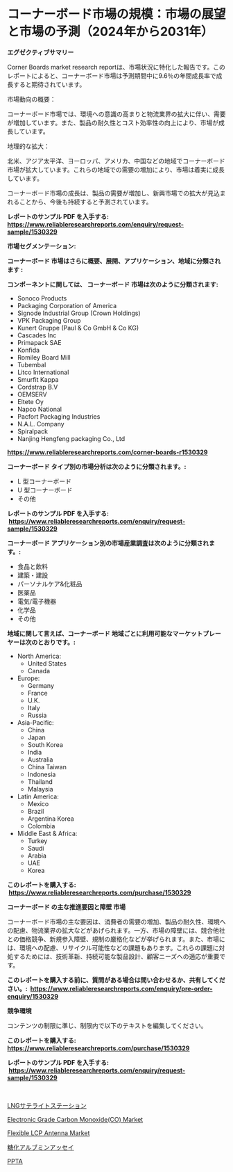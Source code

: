 <p><h1>コーナーボード市場の規模：市場の展望と市場の予測（2024年から2031年）</h1></p><p><strong>エグゼクティブサマリー</strong></p>
<p><p>Corner Boards market research reportは、市場状況に特化した報告です。このレポートによると、コーナーボード市場は予測期間中に9.6％の年間成長率で成長すると期待されています。</p><p>市場動向の概要：</p><p>コーナーボード市場では、環境への意識の高まりと物流業界の拡大に伴い、需要が増加しています。また、製品の耐久性とコスト効率性の向上により、市場が成長しています。</p><p>地理的な拡大：</p><p>北米、アジア太平洋、ヨーロッパ、アメリカ、中国などの地域でコーナーボード市場が拡大しています。これらの地域での需要の増加により、市場は着実に成長しています。</p><p>コーナーボード市場の成長は、製品の需要が増加し、新興市場での拡大が見込まれることから、今後も持続すると予測されています。</p></p>
<p><strong>レポートのサンプル PDF を入手する: <a href="https://www.reliableresearchreports.com/enquiry/request-sample/1530329">https://www.reliableresearchreports.com/enquiry/request-sample/1530329</a></strong></p>
<p><strong>市場セグメンテーション:</strong></p>
<p><strong> コーナーボード 市場はさらに概要、展開、アプリケーション、地域に分類されます :</strong></p>
<p><strong>コンポーネントに関しては、 コーナーボード 市場は次のように分類されます: &nbsp;</strong></p>
<p><ul><li>Sonoco Products</li><li>Packaging Corporation of America</li><li>Signode Industrial Group (Crown Holdings)</li><li>VPK Packaging Group</li><li>Kunert Gruppe (Paul & Co GmbH & Co KG)</li><li>Cascades Inc</li><li>Primapack SAE</li><li>Konfida</li><li>Romiley Board Mill</li><li>Tubembal</li><li>Litco International</li><li>Smurfit Kappa</li><li>Cordstrap B.V</li><li>OEMSERV</li><li>Eltete Oy</li><li>Napco National</li><li>Pacfort Packaging Industries</li><li>N.A.L. Company</li><li>Spiralpack</li><li>Nanjing Hengfeng packaging Co., Ltd</li></ul></p>
<p><strong><a href="https://www.reliableresearchreports.com/corner-boards-r1530329">https://www.reliableresearchreports.com/corner-boards-r1530329</a></strong></p>
<p><strong> コーナーボード タイプ別の市場分析は次のように分類されます。:</strong></p>
<p><ul><li>L 型コーナーボード</li><li>U 型コーナーボード</li><li>その他</li></ul></p>
<p><strong>レポートのサンプル PDF を入手する: &nbsp;<a href="https://www.reliableresearchreports.com/enquiry/request-sample/1530329">https://www.reliableresearchreports.com/enquiry/request-sample/1530329</a></strong></p>
<p><strong> コーナーボード アプリケーション別の市場産業調査は次のように分類されます。:</strong></p>
<p><ul><li>食品と飲料</li><li>建築・建設</li><li>パーソナルケア&化粧品</li><li>医薬品</li><li>電気/電子機器</li><li>化学品</li><li>その他</li></ul></p>
<p><strong>地域に関して言えば、コーナーボード 地域ごとに利用可能なマーケットプレーヤーは次のとおりです。:</strong></p>
<p><ul>
    <li>
        North America:
        <ul>
            <li>United States</li>
            <li>Canada</li>
        </ul>
    </li>
    <li>
        Europe:
        <ul>
            <li>Germany</li>
            <li>France</li>
            <li>U.K.</li>
            <li>Italy</li>
            <li>Russia</li>
        </ul>
    </li>
    <li>
        Asia-Pacific:
        <ul>
            <li>China</li>
            <li>Japan</li>
            <li>South Korea</li>
            <li>India</li>
            <li>Australia</li>
            <li>China Taiwan</li>
            <li>Indonesia</li>
            <li>Thailand</li>
            <li>Malaysia</li>
        </ul>
    </li>
    <li>
        Latin America:
        <ul>
            <li>Mexico</li>
            <li>Brazil</li>
            <li>Argentina Korea</li>
            <li>Colombia</li>
        </ul>
    </li>
    <li>
        Middle East & Africa:
        <ul>
            <li>Turkey</li>
            <li>Saudi</li>
            <li>Arabia</li>
            <li>UAE</li>
            <li>Korea</li>
        </ul>
    </li>
    </ul></p>
<p><strong>このレポートを購入する: &nbsp;<a href="https://www.reliableresearchreports.com/purchase/1530329">https://www.reliableresearchreports.com/purchase/1530329</a></strong></p>
<p><strong>コーナーボード の主な推進要因と障壁 市場</strong></p>
<p><p>コーナーボード市場の主な要因は、消費者の需要の増加、製品の耐久性、環境への配慮、物流業界の拡大などがあげられます。一方、市場の障壁には、競合他社との価格競争、新規参入障壁、規制の厳格化などが挙げられます。また、市場には、環境への配慮、リサイクル可能性などの課題もあります。これらの課題に対処するためには、技術革新、持続可能な製品設計、顧客ニーズへの適応が重要です。</p></p>
<p><strong>このレポートを購入する前に、質問がある場合は問い合わせるか、共有してください。:&nbsp; <a href="https://www.reliableresearchreports.com/enquiry/pre-order-enquiry/1530329">https://www.reliableresearchreports.com/enquiry/pre-order-enquiry/1530329</a></strong></p>
<p><strong>競争環境</strong></p>
<p><p>コンテンツの制限に準じ、制限内で以下のテキストを編集してください。</p></p>
<p><strong>このレポートを購入する: &nbsp; <a href="https://www.reliableresearchreports.com/purchase/1530329">https://www.reliableresearchreports.com/purchase/1530329</a></strong></p>
<p><strong>レポートのサンプル PDF を入手する: &nbsp;<a href="https://www.reliableresearchreports.com/enquiry/request-sample/1530329">https://www.reliableresearchreports.com/enquiry/request-sample/1530329</a></strong><strong></strong></p>
<p>&nbsp;</p>
<p><p><a href="https://github.com/vhemk0794148/Market-Research-Report-List-1/blob/main/864610125881.md">LNGサテライトステーション</a></p><p><a href="https://www.linkedin.com/pulse/decoding-electronic-grade-carbon-monoxideco-market-deep-6wg0c?trackingId=P1CqnL%2BWIzJXSeDzyAj9Qw%3D%3D">Electronic Grade Carbon Monoxide(CO) Market</a></p><p><a href="https://www.linkedin.com/pulse/flexible-lcp-antenna-market-insights-cagr-trends-growth-strategies-mck6e?trackingId=sNoLvNmTBhmQGCXvNsT0XQ%3D%3D">Flexible LCP Antenna Market</a></p><p><a href="https://medium.com/@lorrainethompson10/%E7%B3%96%E5%8C%96%E3%82%A2%E3%83%AB%E3%83%96%E3%83%9F%E3%83%B3%E3%82%A2%E3%83%83%E3%82%BB%E3%82%A4%E5%B8%82%E5%A0%B4%E3%81%AE%E5%B1%95%E6%9C%9B-%E7%94%A3%E6%A5%AD%E6%A6%82%E8%A6%81%E3%81%A8%E4%BA%88%E6%B8%AC-2024%E5%B9%B4%E3%81%8B%E3%82%892031%E5%B9%B4-36339d2d736b">糖化アルブミンアッセイ</a></p><p><a href="https://github.com/darrellockm3ytan895656/Market-Research-Report-List-1/blob/main/260629924151.md">PPTA</a></p></p>